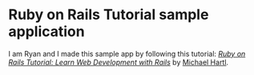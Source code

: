 # Ruby on Rails Tutorial sample application

I am Ryan and I made this sample app by following this tutorial:
[*Ruby on Rails Tutorial:
Learn Web Development with Rails*](https://www.railstutorial.org/)
by [Michael Hartl](https://www.michaelhartl.com/).
